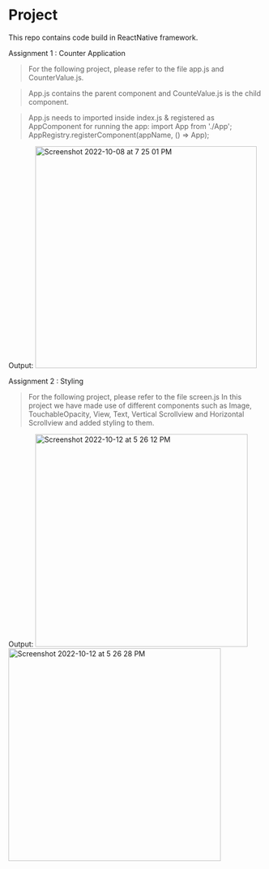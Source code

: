 # Project
This repo contains code build in ReactNative framework.

Assignment 1 : Counter Application
> For the following project, please refer to the file app.js and CounterValue.js.

> App.js contains the parent component and CounteValue.js is the child component.

> App.js needs to imported inside index.js & registered as AppComponent for running the app:
    import App from './App';
    AppRegistry.registerComponent(appName, () => App);

Output:
<img width="437" alt="Screenshot 2022-10-08 at 7 25 01 PM" src="https://user-images.githubusercontent.com/56545525/195336288-740d53a3-13ed-448a-a451-11ad00bc9c96.png">



Assignment 2 : Styling 
> For the following project, please refer to the file screen.js
In this project we have made use of different components such as Image, TouchableOpacity, View, Text, Vertical Scrollview and Horizontal Scrollview and added styling to them. 

Output:
<img width="419" alt="Screenshot 2022-10-12 at 5 26 12 PM" src="https://user-images.githubusercontent.com/56545525/195337131-32502cbf-44c9-4ba0-b690-9cb69549424b.png">
<img width="419" alt="Screenshot 2022-10-12 at 5 26 28 PM" src="https://user-images.githubusercontent.com/56545525/195337209-b1bf8f91-36e0-427a-a6fd-9220497ec023.png">
